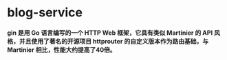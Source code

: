 # blog-service

#### gin 是用 Go 语言编写的一个 HTTP Web 框架，它具有类似 Martinier 的 API 风格，并且使用了著名的开源项目 httprouter 的自定义版本作为路由基础，与 Martinier 相比，性能大约提高了40倍。